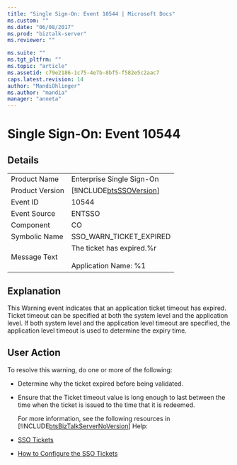 ```yaml
---
title: "Single Sign-On: Event 10544 | Microsoft Docs"
ms.custom: ""
ms.date: "06/08/2017"
ms.prod: "biztalk-server"
ms.reviewer: ""

ms.suite: ""
ms.tgt_pltfrm: ""
ms.topic: "article"
ms.assetid: c79e2186-1c75-4e7b-8bf5-f582e5c2aac7
caps.latest.revision: 14
author: "MandiOhlinger"
ms.author: "mandia"
manager: "anneta"
---
```

# Single Sign-On: Event 10544
## Details  

|                 |                                                            |
|-----------------|------------------------------------------------------------|
|  Product Name   |                 Enterprise Single Sign-On                  |
| Product Version | [!INCLUDE[btsSSOVersion](../includes/btsssoversion-md.md)] |
|    Event ID     |                           10544                            |
|  Event Source   |                           ENTSSO                           |
|    Component    |                             CO                             |
|  Symbolic Name  |                  SSO_WARN_TICKET_EXPIRED                   |
|  Message Text   | The ticket has expired.%r<br /><br /> Application Name: %1 |

## Explanation  
 This Warning event indicates that an application ticket timeout has expired. Ticket timeout can be specified at both the system level and the application level. If both system level and the application level timeout are specified, the application level timeout is used to determine the expiry time.  

## User Action  
 To resolve this warning, do one or more of the following:  

- Determine why the ticket expired before being validated.  

- Ensure that the Ticket timeout value is long enough to last between the time when the ticket is issued to the time that it is redeemed.  

  For more information, see the following resources in [!INCLUDE[btsBizTalkServerNoVersion](../includes/btsbiztalkservernoversion-md.md)] Help:  

- [SSO Tickets](../core/sso-tickets.md)  

- [How to Configure the SSO Tickets](../core/how-to-configure-the-sso-tickets.md)
